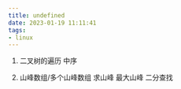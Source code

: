 ```yaml
---
title: undefined
date: 2023-01-19 11:11:41
tags:
- linux
---
```



1. 二叉树的遍历
中序

2. 山峰数组/多个山峰数组
求山峰
最大山峰
二分查找
